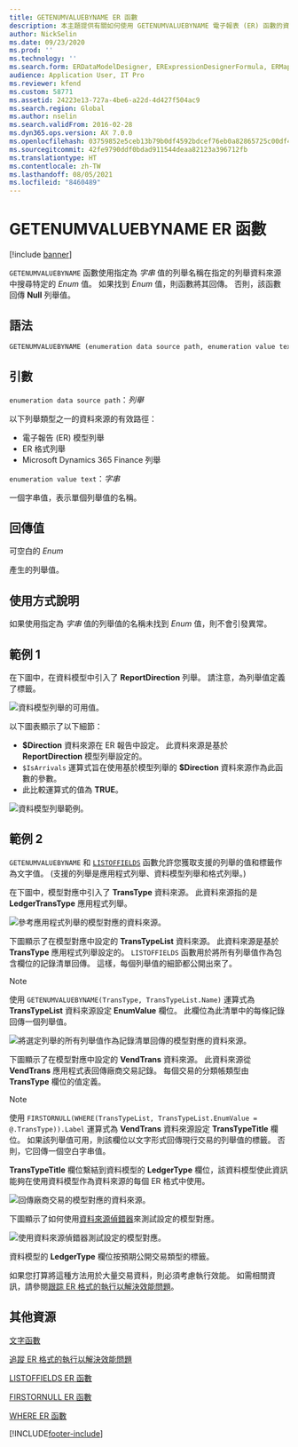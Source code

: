 ```yaml
---
title: GETENUMVALUEBYNAME ER 函數
description: 本主題提供有關如何使用 GETENUMVALUEBYNAME 電子報表 (ER) 函數的資訊。
author: NickSelin
ms.date: 09/23/2020
ms.prod: ''
ms.technology: ''
ms.search.form: ERDataModelDesigner, ERExpressionDesignerFormula, ERMappedFormatDesigner, ERModelMappingDesigner
audience: Application User, IT Pro
ms.reviewer: kfend
ms.custom: 58771
ms.assetid: 24223e13-727a-4be6-a22d-4d427f504ac9
ms.search.region: Global
ms.author: nselin
ms.search.validFrom: 2016-02-28
ms.dyn365.ops.version: AX 7.0.0
ms.openlocfilehash: 03759852e5ceb13b79b0df4592bdcef76eb0a82865725c00df40b9cc5f786240
ms.sourcegitcommit: 42fe9790ddf0bdad911544deaa82123a396712fb
ms.translationtype: HT
ms.contentlocale: zh-TW
ms.lasthandoff: 08/05/2021
ms.locfileid: "8460489"
---
```

# <a name="getenumvaluebyname-er-function"></a>GETENUMVALUEBYNAME ER 函數

[!include [banner](../includes/banner.md)]

`GETENUMVALUEBYNAME` 函數使用指定為 *字串* 值的列舉名稱在指定的列舉資料來源中搜尋特定的 *Enum* 值。 如果找到 *Enum* 值，則函數將其回傳。 否則，該函數回傳 **Null** 列舉值。

## <a name="syntax"></a>語法

```vb
GETENUMVALUEBYNAME (enumeration data source path, enumeration value text)
```

## <a name="arguments"></a>引數

`enumeration data source path`：*列舉*

以下列舉類型之一的資料來源的有效路徑：

- 電子報告 (ER) 模型列舉
- ER 格式列舉
- Microsoft Dynamics 365 Finance 列舉

`enumeration value text`：*字串*

一個字串值，表示單個列舉值的名稱。

## <a name="return-values"></a>回傳值

可空白的 *Enum*

產生的列舉值。

## <a name="usage-notes"></a>使用方式說明

如果使用指定為 *字串* 值的列舉值的名稱未找到 *Enum* 值，則不會引發異常。

## <a name="example-1"></a>範例 1

在下圖中，在資料模型中引入了 **ReportDirection** 列舉。 請注意，為列舉值定義了標籤。

![資料模型列舉的可用值。](./media/ER-data-model-enumeration-values.PNG)

以下圖表顯示了以下細節：

- **$Direction** 資料來源在 ER 報告中設定。 此資料來源是基於 **ReportDirection** 模型列舉設定的。
- `$IsArrivals` 運算式旨在使用基於模型列舉的 **$Direction** 資料來源作為此函數的參數。
- 此比較運算式的值為 **TRUE**。

![資料模型列舉範例。](./media/ER-data-model-enumeration-usage.PNG)

## <a name="example-2"></a>範例 2

`GETENUMVALUEBYNAME` 和 [`LISTOFFIELDS`](er-functions-list-listoffields.md) 函數允許您獲取支援的列舉的值和標籤作為文字值。 (支援的列舉是應用程式列舉、資料模型列舉和格式列舉。)

在下圖中，模型對應中引入了 **TransType** 資料來源。 此資料來源指的是 **LedgerTransType** 應用程式列舉。

![參考應用程式列舉的模型對應的資料來源。](./media/er-functions-text-getenumvaluebyname-example2-1.png)

下圖顯示了在模型對應中設定的 **TransTypeList** 資料來源。 此資料來源是基於 **TransType** 應用程式列舉設定的。 `LISTOFFIELDS` 函數用於將所有列舉值作為包含欄位的記錄清單回傳。 這樣，每個列舉值的細節都公開出來了。

> [!NOTE]
> 使用 `GETENUMVALUEBYNAME(TransType, TransTypeList.Name)` 運算式為 **TransTypeList** 資料來源設定 **EnumValue** 欄位。 此欄位為此清單中的每條記錄回傳一個列舉值。

![將選定列舉的所有列舉值作為記錄清單回傳的模型對應的資料來源。](./media/er-functions-text-getenumvaluebyname-example2-2.png)

下圖顯示了在模型對應中設定的 **VendTrans** 資料來源。 此資料來源從 **VendTrans** 應用程式表回傳廠商交易記錄。 每個交易的分類帳類型由 **TransType** 欄位的值定義。

> [!NOTE]
> 使用 `FIRSTORNULL(WHERE(TransTypeList, TransTypeList.EnumValue = @.TransType)).Label` 運算式為 **VendTrans** 資料來源設定 **TransTypeTitle** 欄位。 如果該列舉值可用，則該欄位以文字形式回傳現行交易的列舉值的標籤。 否則，它回傳一個空白字串值。
>
> **TransTypeTitle** 欄位繫結到資料模型的 **LedgerType** 欄位，該資料模型使此資訊能夠在使用資料模型作為資料來源的每個 ER 格式中使用。

![回傳廠商交易的模型對應的資料來源。](./media/er-functions-text-getenumvaluebyname-example2-3.png)

下圖顯示了如何使用[資料來源偵錯器](er-debug-data-sources.md)來測試設定的模型對應。

![使用資料來源偵錯器測試設定的模型對應。](./media/er-functions-text-getenumvaluebyname-example2-4.gif)

資料模型的 **LedgerType** 欄位按預期公開交易類型的標籤。

如果您打算將這種方法用於大量交易資料，則必須考慮執行效能。 如需相關資訊，請參閱[跟踪 ER 格式的執行以解決效能問題](trace-execution-er-troubleshoot-perf.md)。

## <a name="additional-resources"></a>其他資源

[文字函數](er-functions-category-text.md)

[追蹤 ER 格式的執行以解決效能問題](trace-execution-er-troubleshoot-perf.md)

[LISTOFFIELDS ER 函數](er-functions-list-listoffields.md)

[FIRSTORNULL ER 函數](er-functions-list-firstornull.md)

[WHERE ER 函數](er-functions-list-where.md)


[!INCLUDE[footer-include](../../../includes/footer-banner.md)]